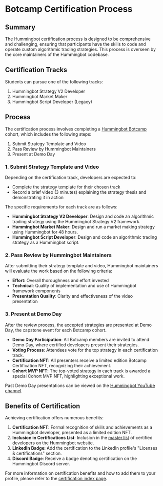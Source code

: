 # Botcamp Certification Process

## Summary

The Hummingbot certification process is designed to be comprehensive and challenging, ensuring that participants have the skills to code and operate custom algorithmic trading strategies. This process is overseen by the core maintainers of the Hummingbot codebase.

## Certification Tracks

Students can pursue one of the following tracks:

1. Hummingbot Strategy V2 Developer
2. Hummingbot Market Maker
3. Hummingbot Script Developer (Legacy)

## Process

The certification process involves completing a [Hummingbot Botcamp](https://www.botcamp.xyz) cohort, which includes the following steps:

1. Submit Strategy Template and Video
2. Pass Review by Hummingbot Maintainers
3. Present at Demo Day

### 1. Submit Strategy Template and Video

Depending on the certification track, developers are expected to:

- Complete the strategy template for their chosen track
- Record a brief video (3 minutes) explaining the strategy thesis and demonstrating it in action

The specific requirements for each track are as follows:

- **Hummingbot Strategy V2 Developer**: Design and code an algorithmic trading strategy using the Hummingbot Strategy V2 framework.
- **Hummingbot Market Maker**: Design and run a market making strategy using Hummingbot for 48 hours.
- **Hummingbot Script Developer**: Design and code an algorithmic trading strategy as a Hummingbot script.

### 2. Pass Review by Hummingbot Maintainers

After submitting their strategy template and video, Hummingbot maintainers will evaluate the work based on the following criteria:

- **Effort**: Overall thoroughness and effort invested
- **Technical**: Quality of implementation and use of Hummingbot framework components
- **Presentation Quality**: Clarity and effectiveness of the video presentation

### 3. Present at Demo Day

After the review process, the accepted strategies are presented at Demo Day, the capstone event for each Botcamp cohort.

- **Demo Day Participation**: All Botcamp members are invited to attend Demo Day, where certified developers present their strategies.
- **Voting Process**: Attendees vote for the top strategy in each certification track.
- **Certification NFT**: All presenters receive a limited edition Botcamp Certification NFT, recognizing their achievement.
- **Cohort MVP NFT**: The top-voted strategy in each track is awarded a special Cohort MVP NFT, highlighting exceptional work.

Past Demo Day presentations can be viewed on the [Hummingbot YouTube channel](https://www.youtube.com/watch?v=TAulqoSenmk&list=PLDwlNkL_4MMctOkqVHECwqw0rP885FzMy&index=1).

## Benefits of Certification

Achieving certification offers numerous benefits:

1. **Certification NFT**: Formal recognition of skills and achievements as a Hummingbot developer, presented as a limited edition NFT.
2. **Inclusion in Certifications List**: Inclusion in the [master list](list.md) of certified developers on the Hummingbot website.
3. **LinkedIn Badge**: Add the certification to the LinkedIn profile's "Licenses & certifications" section.
4. **Discord Badge**: Receive a badge denoting certification on the Hummingbot Discord server.

For more information on certification benefits and how to add them to your profile, please refer to the [certification index page](index.md).